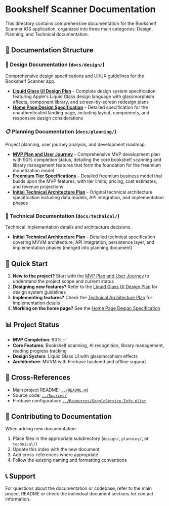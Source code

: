 # Bookshelf Scanner Documentation

This directory contains comprehensive documentation for the Bookshelf Scanner iOS application, organized into three main categories: Design, Planning, and Technical documentation.

## 📁 Documentation Structure

### 🎨 Design Documentation (`docs/design/`)
Comprehensive design specifications and UI/UX guidelines for the Bookshelf Scanner app.

- **[Liquid Glass UI Design Plan](design/LiquidGlassUIDesignPlan.md)** - Complete design system specification featuring Apple's Liquid Glass design language with glassmorphism effects, component library, and screen-by-screen redesign plans
- **[Home Page Design Specification](design/LiquidGlassUIDesignPlan.md#home-page-design-specification)** - Detailed specification for the unauthenticated landing page, including layout, components, and responsive design considerations

### 📋 Planning Documentation (`docs/planning/`)
Project planning, user journey analysis, and development roadmap.

- **[MVP Plan and User Journey](planning/MVP_Plan_and_User_Journey.md)** - Comprehensive MVP development plan with 90% completion status, detailing the core bookshelf scanning and library management features that form the foundation for the freemium monetization model
- **[Freemium Tier Specifications](planning/Freemium_Tier_Specifications.md)** - Detailed freemium business model that builds upon the MVP features, with tier limits, pricing, cost estimates, and revenue projections
- **[Initial Technical Architecture Plan](planning/MVP_Plan_and_User_Journey.md#initial-technical-architecture-plan)** - Original technical architecture specification including data models, API integration, and implementation phases

### 🔧 Technical Documentation (`docs/technical/`)
Technical implementation details and architecture decisions.

- **[Initial Technical Architecture Plan](planning/MVP_Plan_and_User_Journey.md#initial-technical-architecture-plan)** - Detailed technical specification covering MVVM architecture, API integration, persistence layer, and implementation phases (merged into planning document)

## 🚀 Quick Start

1. **New to the project?** Start with the [MVP Plan and User Journey](planning/MVP_Plan_and_User_Journey.md) to understand the project scope and current status
2. **Designing new features?** Refer to the [Liquid Glass UI Design Plan](design/LiquidGlassUIDesignPlan.md) for design system guidelines
3. **Implementing features?** Check the [Technical Architecture Plan](technical/plan.md) for implementation details
4. **Working on the home page?** See the [Home Page Design Specification](design/LiquidGlassUIDesignPlan.md#home-page-design-specification)

## 📊 Project Status

- **MVP Completion**: 90% ✅
- **Core Features**: Bookshelf scanning, AI recognition, library management, reading progress tracking
- **Design System**: Liquid Glass UI with glassmorphism effects
- **Architecture**: MVVM with Firebase backend and offline support

## 🔗 Cross-References

- Main project README: [`../README.md`](../README.md)
- Source code: [`../Sources/`](../Sources/)
- Firebase configuration: [`../Resources/GoogleService-Info.plist`](../Resources/GoogleService-Info.plist)

## 📝 Contributing to Documentation

When adding new documentation:
1. Place files in the appropriate subdirectory (`design/`, `planning/`, or `technical/`)
2. Update this index with the new document
3. Add cross-references where appropriate
4. Follow the existing naming and formatting conventions

## 📞 Support

For questions about the documentation or codebase, refer to the main project README or check the individual document sections for contact information.
